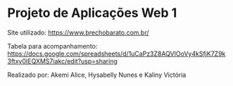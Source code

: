 # Projeto de Aplicações Web 1

Site utilizado: https://www.brechobarato.com.br/

Tabela para acompanhamento: https://docs.google.com/spreadsheets/d/1uCaPz3Z8AQVIOoVy4kSfjK7Z9k3ftxy0IEQXMS7iakc/edit?usp=sharing

Realizado por: Akemi Alice, Hysabelly Nunes e Kaliny Victória 
